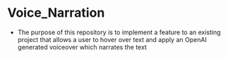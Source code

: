 # Voice_Narration

* The purpose of this repository is to implement a feature to an existing project that allows a user to hover over text and apply an OpenAI generated voiceover which narrates the text

